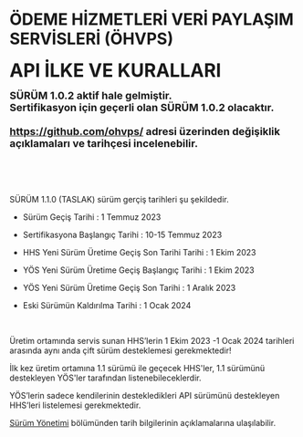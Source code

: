 #  ÖDEME HİZMETLERİ VERİ PAYLAŞIM SERVİSLERİ (ÖHVPS) 

**<font size=6>API İLKE VE KURALLARI  </font>**  

<font size=4><b>SÜRÜM 1.0.2 aktif hale gelmiştir.<br>
Sertifikasyon için geçerli olan SÜRÜM 1.0.2 olacaktır.<br>
<br>
 <https://github.com/ohvps/> adresi üzerinden değişiklik açıklamaları ve tarihçesi incelenebilir.<br></b></font>

<br/>


<br/>
<br/>

SÜRÜM 1.1.0 (TASLAK) sürüm gerçiş tarihleri şu şekildedir.

- Sürüm Geçiş Tarihi : 1 Temmuz 2023

- Sertifikasyona Başlangıç Tarihi : 10-15 Temmuz 2023

- HHS Yeni Sürüm Üretime Geçiş Son Tarihi Tarihi : 1 Ekim 2023

- YÖS Yeni Sürüm Üretime Geçiş Başlangıç Tarihi : 1 Ekim 2023

- YÖS Yeni Sürüm Üretime Geçiş Son Tarihi : 1 Aralık 2023

- Eski Sürümün Kaldırılma Tarihi : 1 Ocak 2024  

<br>

Üretim ortamında servis sunan HHS’lerin 1 Ekim 2023 -1 Ocak 2024  tarihleri arasında aynı anda çift sürüm desteklemesi gerekmektedir!

İlk kez üretim ortamına 1.1 sürümü ile geçecek HHS'ler, 1.1 sürümünü destekleyen YÖS'ler tarafından listenebileceklerdir.

YÖS’lerin sadece kendilerinin destekledikleri API sürümünü destekleyen HHS’leri listelemesi gerekmektedir.


[Sürüm Yönetimi](surum-yonetimi) bölümünden tarih bilgilerinin açıklamalarına ulaşılabilir.


<br/>
<br/>
<br/>
<br/>
<br/>
<br/>
<br/>
<br/>
<br/>
<br/>
<br/>
<br/>
<br/>
<br/>
<br/>
<br/>
<br/>
<br/>
<br/>
<br/>
<br/>
<br/>
<br/>